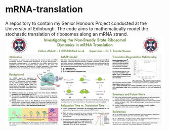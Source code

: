 # mRNA-translation
A repository to contain my Senior Honours Project conducted at the University of Edinburgh. The code aims to mathematically model the stochastic translation of ribosomes along an mRNA strand. 
![alt text](https://github.com/c-abbott/mRNA-translation/blob/master/SHP_poster.png)
